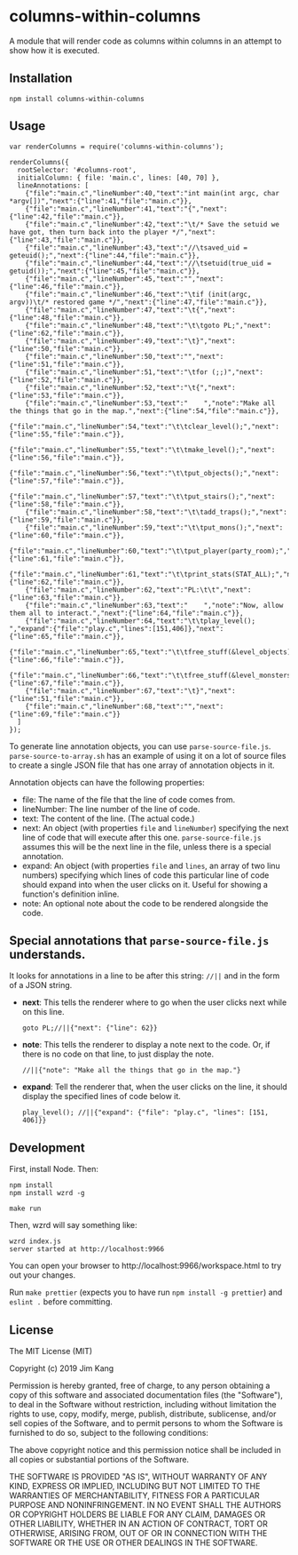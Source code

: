 columns-within-columns
==================

A module that will render code as columns within columns in an attempt to show how it is executed.

Installation
------------

    npm install columns-within-columns

Usage
----

    var renderColumns = require('columns-within-columns');

    renderColumns({
      rootSelector: '#columns-root',
      initialColumn: { file: 'main.c', lines: [40, 70] },
      lineAnnotations: [
        {"file":"main.c","lineNumber":40,"text":"int main(int argc, char *argv[])","next":{"line":41,"file":"main.c"}},
        {"file":"main.c","lineNumber":41,"text":"{","next":{"line":42,"file":"main.c"}},
        {"file":"main.c","lineNumber":42,"text":"\t/* Save the setuid we have got, then turn back into the player */","next":{"line":43,"file":"main.c"}},
        {"file":"main.c","lineNumber":43,"text":"//\tsaved_uid = geteuid();","next":{"line":44,"file":"main.c"}},
        {"file":"main.c","lineNumber":44,"text":"//\tsetuid(true_uid = getuid());","next":{"line":45,"file":"main.c"}},
        {"file":"main.c","lineNumber":45,"text":"","next":{"line":46,"file":"main.c"}},
        {"file":"main.c","lineNumber":46,"text":"\tif (init(argc, argv))\t/* restored game */","next":{"line":47,"file":"main.c"}},
        {"file":"main.c","lineNumber":47,"text":"\t{","next":{"line":48,"file":"main.c"}},
        {"file":"main.c","lineNumber":48,"text":"\t\tgoto PL;","next":{"line":62,"file":"main.c"}},
        {"file":"main.c","lineNumber":49,"text":"\t}","next":{"line":50,"file":"main.c"}},
        {"file":"main.c","lineNumber":50,"text":"","next":{"line":51,"file":"main.c"}},
        {"file":"main.c","lineNumber":51,"text":"\tfor (;;)","next":{"line":52,"file":"main.c"}},
        {"file":"main.c","lineNumber":52,"text":"\t{","next":{"line":53,"file":"main.c"}},
        {"file":"main.c","lineNumber":53,"text":"    ","note":"Make all the things that go in the map.","next":{"line":54,"file":"main.c"}},
        {"file":"main.c","lineNumber":54,"text":"\t\tclear_level();","next":{"line":55,"file":"main.c"}},
        {"file":"main.c","lineNumber":55,"text":"\t\tmake_level();","next":{"line":56,"file":"main.c"}},
        {"file":"main.c","lineNumber":56,"text":"\t\tput_objects();","next":{"line":57,"file":"main.c"}},
        {"file":"main.c","lineNumber":57,"text":"\t\tput_stairs();","next":{"line":58,"file":"main.c"}},
        {"file":"main.c","lineNumber":58,"text":"\t\tadd_traps();","next":{"line":59,"file":"main.c"}},
        {"file":"main.c","lineNumber":59,"text":"\t\tput_mons();","next":{"line":60,"file":"main.c"}},
        {"file":"main.c","lineNumber":60,"text":"\t\tput_player(party_room);","next":{"line":61,"file":"main.c"}},
        {"file":"main.c","lineNumber":61,"text":"\t\tprint_stats(STAT_ALL);","next":{"line":62,"file":"main.c"}},
        {"file":"main.c","lineNumber":62,"text":"PL:\t\t","next":{"line":63,"file":"main.c"}},
        {"file":"main.c","lineNumber":63,"text":"    ","note":"Now, allow them all to interact.","next":{"line":64,"file":"main.c"}},
        {"file":"main.c","lineNumber":64,"text":"\t\tplay_level(); ","expand":{"file":"play.c","lines":[151,406]},"next":{"line":65,"file":"main.c"}},
        {"file":"main.c","lineNumber":65,"text":"\t\tfree_stuff(&level_objects);","next":{"line":66,"file":"main.c"}},
        {"file":"main.c","lineNumber":66,"text":"\t\tfree_stuff(&level_monsters);","next":{"line":67,"file":"main.c"}},
        {"file":"main.c","lineNumber":67,"text":"\t}","next":{"line":51,"file":"main.c"}},
        {"file":"main.c","lineNumber":68,"text":"","next":{"line":69,"file":"main.c"}}
      ]
    });

To generate line annotation objects, you can use `parse-source-file.js`. `parse-source-to-array.sh` has an example of using it on a lot of source files to create a single JSON file that has one array of annotation objects in it.

Annotation objects can have the following properties:

- file: The name of the file that the line of code comes from.
- lineNumber: The line number of the line of code.
- text: The content of the line. (The actual code.)
- next: An object (with properties `file` and `lineNumber`) specifying the next line of code that will execute after this one. `parse-source-file.js` assumes this will be the next line in the file, unless there is a special annotation.
- expand: An object (with properties `file` and `lines`, an array of two linu numbers) specifying which lines of code this particular line of code should expand into when the user clicks on it. Useful for showing a function's definition inline. 
- note: An optional note about the code to be rendered alongside the code.

## Special annotations that `parse-source-file.js` understands.

It looks for annotations in a line to be after this string: `//||` and in the form of a JSON string.

- **next**: This tells the renderer	where to go when the user clicks next while on this line.

      goto PL;//||{"next": {"line": 62}}

- **note**: This tells the renderer to display a note next to the code. Or, if there is no code on that line, to just display the note.

      //||{"note": "Make all the things that go in the map."}

- **expand**: Tell the renderer that, when the user clicks on the line, it should display the specified lines of code below it.

      play_level(); //||{"expand": {"file": "play.c", "lines": [151, 406]}}

Development
----

First, install Node. Then:

    npm install
    npm install wzrd -g

    make run    

Then, wzrd will say something like:

    wzrd index.js
    server started at http://localhost:9966

You can open your browser to http://localhost:9966/workspace.html to try out your changes.

Run `make prettier` (expects you to have run `npm install -g prettier`) and `eslint .` before committing.

License
-------

The MIT License (MIT)

Copyright (c) 2019 Jim Kang

Permission is hereby granted, free of charge, to any person obtaining a copy
of this software and associated documentation files (the "Software"), to deal
in the Software without restriction, including without limitation the rights
to use, copy, modify, merge, publish, distribute, sublicense, and/or sell
copies of the Software, and to permit persons to whom the Software is
furnished to do so, subject to the following conditions:

The above copyright notice and this permission notice shall be included in
all copies or substantial portions of the Software.

THE SOFTWARE IS PROVIDED "AS IS", WITHOUT WARRANTY OF ANY KIND, EXPRESS OR
IMPLIED, INCLUDING BUT NOT LIMITED TO THE WARRANTIES OF MERCHANTABILITY,
FITNESS FOR A PARTICULAR PURPOSE AND NONINFRINGEMENT. IN NO EVENT SHALL THE
AUTHORS OR COPYRIGHT HOLDERS BE LIABLE FOR ANY CLAIM, DAMAGES OR OTHER
LIABILITY, WHETHER IN AN ACTION OF CONTRACT, TORT OR OTHERWISE, ARISING FROM,
OUT OF OR IN CONNECTION WITH THE SOFTWARE OR THE USE OR OTHER DEALINGS IN
THE SOFTWARE.
